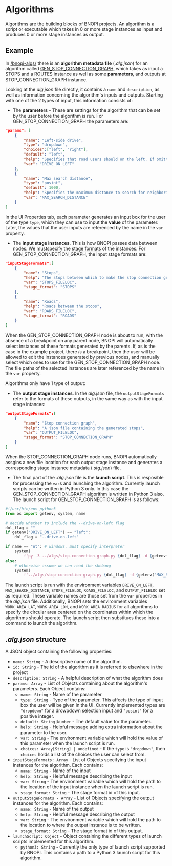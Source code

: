 
# Algorithms

Algorithms are the building blocks of BNOPI projects. An algorithm is a script or executable which takes in 0 or more stage instances as input and produces 0 or more stage instances as output.

## Example

<!-- The GEN_STOP_CONNECTION_GRAPH algorithm has an algorithm metadata (*.alg.json*) file, which can be found [here](/bnopi-algs/gen-stop-connection-graph.alg.json). Inside the BNOPI interface, clicking on the cog icon in the GEN_STOP_CONNECTION_GRAPH node on the dependency graph allows us to view some of this information in the Properties tab to the right. -->

In [/bnopi-algs/](/bnopi-algs/) there is an **algorithm metadata file** (*.alg.json*) for an algorithm called [GEN_STOP_CONNECTION_GRAPH](/bnopi-algs/gen-stop-connection-graph.alg.json), which takes as input a STOPS and a ROUTES instance as well as some **parameters**, and outputs at STOP_CONNECTION_GRAPH instance. 

Looking at the *alg.json* file directly, it contains a `name` and `description`, as well as information concerning the algorithm's inputs and outputs. Starting with one of the 2 types of input, this information consists of:

+ The **parameters** - These are settings for the algorithm that can be set by the user before the algorithm is run. For GEN_STOP_CONNECTION_GRAPH the parameters are:

```json
"params": [
	{
		"name": "Left-side drive",
		"type": "dropdown",
		"choices":["left", "right"],
		"default": "left",
		"help": "Specifies that road users should on the left. If omitted, it is assumed road users drive on the right.",
		"var": "DRIVE_ON_LEFT"
	},
	{
		"name": "Max search distance",
		"type": "posint",
		"default": 1000,
		"help": "Specifies the maximum distance to search for neighboring stops, in meters. Defaults to 1000.",
		"var": "MAX_SEARCH_DISTANCE"
	}
]
```

In the UI Properties tab, each parameter generates an input box for the user of the type `type`, which they can use to input the **value** of the parameter. Later, the values that the user inputs are referenced by the name in the `var` property.

+ The **input stage instances**. This is how BNOPI passes data between nodes. We mustspecify the [stage formats](Stage-Formats.md) of the instances. For GEN_STOP_CONNECTION_GRAPH, the input stage formats are:

```json
"inputStageFormats":[
	{
		"name": "Stops",
		"help": "The stops between which to make the stop connection graph edges",
		"var": "STOPS_FILELOC",
		"stage_format": "STOPS"
	},
	{
		"name": "Roads",
		"help": "Roads between the stops",
		"var": "ROADS_FILELOC",
		"stage_format": "ROADS"
	}
]
```

When the GEN_STOP_CONNECTION_GRAPH node is about to run, with the absence of a breakpoint on any parent node, BNOPI will automatically select instances of these formats generated by the parents. If, as is the case in the example project, there *is* a breakpoint, then the user will be allowed to edit the instances generated by previous nodes, and manually select which ones to use for the GEN_STOP_CONNECTION_GRAPH node. The file paths of the selected instances are later referenced by the name in the `var` property.

Algorithms only have 1 type of output:
+ The **output stage instances**. In the *alg.json* file, the `outputStageFormats` refer to the formats of these outputs, in the same way as with the input stage intances:

```json
"outputStageFormats":[
	{
		"name": "Stop connection graph",
		"help": "A json file containing the generated stops",
		"var": "OUTPUT_FILELOC",
		"stage_format": "STOP_CONNECTION_GRAPH"
	}
]
```

When the STOP_CONNECTION_GRAPH node runs, BNOPI automatically assgins a new file location for each output stage instance and generates a corresponding stage instance metadata (*.stg.json*) file.

+ The final part of the *.alg.json* file is the **launch script**. This is resposible for processing the `var`s and launching the algorithm. Currently launch scripts can be written in Python 3 only. In this case the GEN_STOP_CONNECTION_GRAPH algorithm is written in Python 3 also. The launch script for GEN_STOP_CONNECTION_GRAPH is as follows:

```python
#!/usr/bin/env python3
from os import getenv, system, name

# decide whether to include the --drive-on-left flag
dol_flag = ""
if getenv("DRIVE_ON_LEFT") == "left":
    dol_flag = "--drive-on-left"

if name == "nt": # windows. must specify interpreter
    system(
        f'py -3 ../algs/stop-connection-graph.py {dol_flag} -d {getenv("MAX_SEARCH_DISTANCE")} -o "{getenv("OUTPUT_FILELOC")}" "{getenv("STOPS_FILELOC")}" "{getenv("ROADS_FILELOC")}"')
else:
    # otherwise assume we can read the shebang
    system(
        f'../algs/stop-connection-graph.py {dol_flag} -d {getenv("MAX_SEARCH_DISTANCE")} -o "{getenv("OUTPUT_FILELOC")}" "{getenv("STOPS_FILELOC")}" "{getenv("ROADS_FILELOC")}"')
```

The launch script is run with the environment variables `DRIVE_ON_LEFT`, `MAX_SEARCH_DISTANCE`, `STOPS_FILELOC`, `ROADS_FILELOC`, and `OUTPUT_FILELOC` set as required. These variable names are those set from the `var` properties in the *alg.json* file. Additionally, BNOPI sets the environment variables `WORK_AREA_LAT`, `WORK_AREA_LON`, and `WORK_AREA_RADIUS` for all algorithms to specify the circular area centered on the coordinates within which the algorithms should operate. The launch script then substitues these into a command to launch the algorithm.

## *.alg.json* structure
A JSON object containing the following properties:

+ `name: String` - A descriptive name of the algorithm.
+ `id: String` - The id of the algorithm as it is referred to elsewhere in the project
+ `description: String` - A helpful description of what the algorithm does
+ `params: Array` - List of Objects containing about the algorithm's parameters. Each Object contains:
	+ `name: String` - Name of the parameter
	+ `type: String` - Type of the parameter. This affects the type of input box the user will be given in the UI. Currently implemented types are `"dropdown"` for a drowpdown selection input and `"posint"` for a positive integer.
	+ `default: String|Number` - The default value for the parameter.
	+ `help: String` - Helpful message adding extra information about the parameter to the user.
	+ `var: String` - The environment variable which will hold the value of this parameter when the launch script is run.
	+ `choices: Array[String] | undefined` - If the `type` is `"dropdown"`, then `choices` holds a list of the choices the user can select from.
+ `inputStageFormats: Array` - List of Objects specifying the input instances for the algorithm. Each contains:
	+ `name: String` - Name of the input
	+ `help: String` - Helpful message describing the input
	+ `var: String` - The environment variable which will hold the path to the location of the input instance when the launch script is run.
	+ `stage_format: String` - The stage format id of this input.
+ `outputStageFormats - Array` - List of Objects specifying the output instances for the algorithm. Each contains:
	+ `name: String` - Name of the output
	+ `help: String` - Helpful message describing the output
	+ `var: String` - The environment variable which will hold the path to the location to where the output instance is to be written.
	+ `stage_format: String` - The stage format id of this output.
+ `launchScript: Object` - Object containing the different types of launch scripts implemented for this algorithm.
	+ `python3: String` - Currently the only type of launch script supported by BNOPI. This contains a path to a Python 3 launch script for this algorithm.
